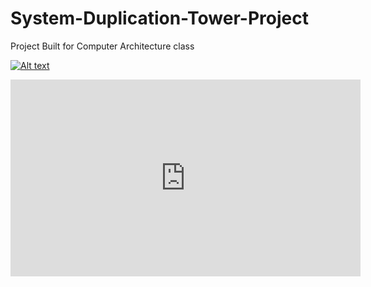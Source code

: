 # System-Duplication-Tower-Project
Project Built for Computer Architecture class

[![Alt text](https://img.youtube.com/vi/VID/0.jpg)](https://www.youtube.com/watch?v=TSE_Lp63H7c)

<iframe width="560" height="315" src="https://www.youtube.com/embed/TSE_Lp63H7c" title="YouTube video player" frameborder="0" allow="accelerometer; autoplay; clipboard-write; encrypted-media; gyroscope; picture-in-picture" allowfullscreen></iframe>
